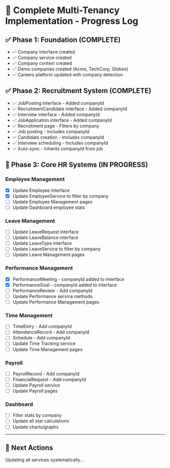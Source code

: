 # 🏢 Complete Multi-Tenancy Implementation - Progress Log

## ✅ Phase 1: Foundation (COMPLETE)

- ✅ Company interface created
- ✅ Company service created  
- ✅ Company context created
- ✅ Demo companies created (Acme, TechCorp, Globex)
- ✅ Careers platform updated with company detection

## ✅ Phase 2: Recruitment System (COMPLETE)

- ✅ JobPosting interface - Added companyId
- ✅ RecruitmentCandidate interface - Added companyId
- ✅ Interview interface - Added companyId
- ✅ JobApplication interface - Added companyId
- ✅ Recruitment page - Filters by company
- ✅ Job posting - Includes companyId
- ✅ Candidate creation - Includes companyId
- ✅ Interview scheduling - Includes companyId
- ✅ Auto-sync - Inherits companyId from job

## 🔄 Phase 3: Core HR Systems (IN PROGRESS)

### **Employee Management**
- [x] Update Employee interface
- [x] Update EmployeeService to filter by company
- [ ] Update Employee Management pages
- [ ] Update Dashboard employee stats

### **Leave Management**
- [ ] Update LeaveRequest interface
- [ ] Update LeaveBalance interface
- [ ] Update LeaveType interface
- [ ] Update LeaveService to filter by company
- [ ] Update Leave Management pages

### **Performance Management**
- [x] PerformanceMeeting - companyId added to interface
- [x] PerformanceGoal - companyId added to interface
- [ ] PerformanceReview - Add companyId
- [ ] Update Performance service methods
- [ ] Update Performance Management pages

### **Time Management**
- [ ] TimeEntry - Add companyId
- [ ] AttendanceRecord - Add companyId
- [ ] Schedule - Add companyId
- [ ] Update Time Tracking service
- [ ] Update Time Management pages

### **Payroll**
- [ ] PayrollRecord - Add companyId
- [ ] FinancialRequest - Add companyId
- [ ] Update Payroll service
- [ ] Update Payroll pages

### **Dashboard**
- [ ] Filter stats by company
- [ ] Update all stat calculations
- [ ] Update charts/graphs

---

## 🎯 Next Actions

Updating all services systematically...












